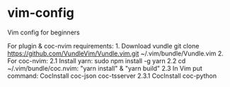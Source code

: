 # vim-config
Vim config for beginners 

For plugin & coc-nvim requirements:
    1. Download vundle git clone https://github.com/VundleVim/Vundle.vim.git ~/.vim/bundle/Vundle.vim
    2. For coc-nvim:
        2.1 Install yarn: sudo npm install -g yarn
        2.2 cd ~/.vim/bundle/coc.nvim: "yarn install" & "yarn build"
        2.3 In Vim put command: CocInstall coc-json coc-tsserver
            2.3.1 CocInstall coc-python


